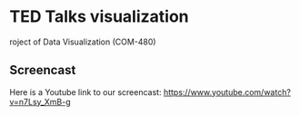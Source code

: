 # TED Talks visualization
 roject of Data Visualization (COM-480)

## Screencast

Here is a Youtube link to our screencast: https://www.youtube.com/watch?v=n7Lsy_XmB-g 

